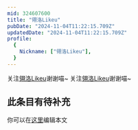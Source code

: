 ```yaml
---
mid: 324607600
title: "翎洛Likeu"
pubDate: "2024-11-04T11:22:15.709Z"
updatedDate: "2024-11-04T11:22:15.709Z"
profile:
  {
    Nickname: ["翎洛Likeu"],
  }
---
```


关注[翎洛Likeu](https://space.bilibili.com/324607600)谢谢喵~ 关注[翎洛Likeu](https://space.bilibili.com/324607600)谢谢喵~

## 此条目有待补充
你可以在[这里](https://github.com/Yuhanawa/VTuber.ICU/edit/master/src/content/v/翎洛Likeu/index.md)编辑本文
